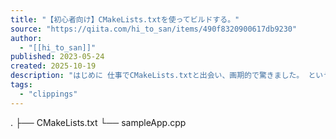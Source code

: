 ```yaml
---
title: "【初心者向け】CMakeLists.txtを使ってビルドする。"
source: "https://qiita.com/hi_to_san/items/490f8320900617db9230"
author:
  - "[[hi_to_san]]"
published: 2023-05-24
created: 2025-10-19
description: "はじめに 仕事でCMakeLists.txtと出会い、画期的で驚きました。 ということで、共有です。 Linux, WSLで簡単にビルドできます。 ただ、CMakeLists.txtの内容を書くのも難しいと思います。 まずはCMakeLists.txtとは・・・、なんての..."
tags:
  - "clippings"
---
```

. ├── CMakeLists.txt └── sampleApp.cpp